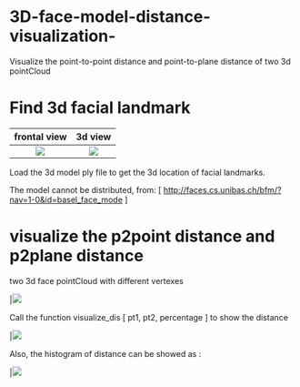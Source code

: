 # 3D-face-model-distance-visualization-
Visualize the point-to-point distance and point-to-plane  distance of two 3d pointCloud

# Find 3d facial landmark 
|frontal view            |  3d view                    |
:-------------------------:|:-------------------------:
|![](https://github.com/yzhang559/3D-face-model-distance-visualization-/blob/master/img/landmark1.jpg)  |  ![](https://github.com/yzhang559/3D-face-model-distance-visualization-/blob/master/img/landmark3d.jpg)|


Load the 3d model ply file to get the 3d location of facial landmarks.

The model cannot be distributed, from: [ http://faces.cs.unibas.ch/bfm/?nav=1-0&id=basel_face_mode ]

# visualize the p2point distance and p2plane distance
two 3d face pointCloud with different vertexes

|![](https://github.com/yzhang559/3D-face-model-distance-visualization-/blob/master/img/2face.png)

Call the function visualize_dis [ pt1, pt2, percentage ] to show the distance

|![](https://github.com/yzhang559/3D-face-model-distance-visualization-/blob/master/img/distance.jpg)

Also, the histogram of distance can be showed as :

|![](https://github.com/yzhang559/3D-face-model-distance-visualization-/blob/master/img/histogram.jpg)
